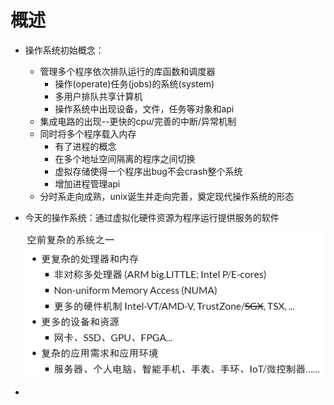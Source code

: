 # 概述

- 操作系统初始概念：

  - 管理多个程序依次排队运行的库函数和调度器
    - 操作(operate)任务(jobs)的系统(system)
    - 多用户排队共享计算机
    - 操作系统中出现设备，文件，任务等对象和api
  - 集成电路的出现--更快的cpu/完善的中断/异常机制
  - 同时将多个程序载入内存
    - 有了进程的概念
    - 在多个地址空间隔离的程序之间切换
    - 虚拟存储使得一个程序出bug不会crash整个系统
    - 增加进程管理api
  - 分时系走向成熟，unix诞生并走向完善，奠定现代操作系统的形态

- 今天的操作系统：通过虚拟化硬件资源为程序运行提供服务的软件

  ![image-20230508211806186](image-20230508211806186.png)

- 
